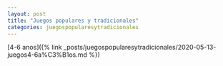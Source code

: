 ```yaml
---
layout: post
title: "Juegos populares y tradicionales"
categories: juegospopularesytradicionales
---
```



[4-6 anos]({% link _posts/juegospopularesytradicionales/2020-05-13-juegos4-6a%C3%B1os.md %})


